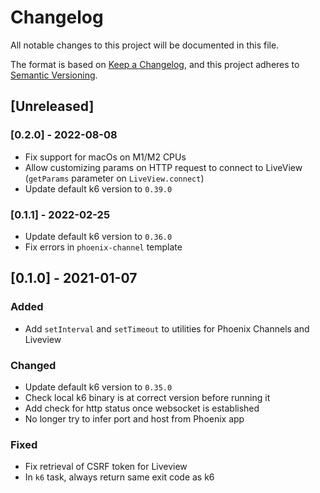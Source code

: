 # Changelog
All notable changes to this project will be documented in this file.

The format is based on [Keep a Changelog](https://keepachangelog.com/en/1.0.0/),
and this project adheres to [Semantic Versioning](https://semver.org/spec/v2.0.0.html).

## [Unreleased]

### [0.2.0] - 2022-08-08

- Fix support for macOs on M1/M2 CPUs 
- Allow customizing params on HTTP request to connect to LiveView (`getParams` parameter on `LiveView.connect`)
- Update default k6 version to `0.39.0`

### [0.1.1] - 2022-02-25

- Update default k6 version to `0.36.0`
- Fix errors in `phoenix-channel` template

## [0.1.0] - 2021-01-07

### Added

- Add `setInterval` and `setTimeout` to utilities for Phoenix Channels and Liveview

### Changed

- Update default k6 version to `0.35.0`
- Check local k6 binary is at correct version before running it
- Add check for http status once websocket is established
- No longer try to infer port and host from Phoenix app

### Fixed

- Fix retrieval of CSRF token for Liveview
- In `k6` task, always return same exit code as k6

